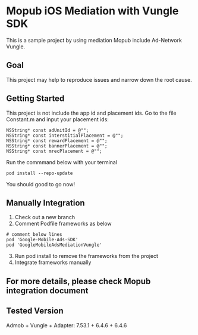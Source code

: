 
# Mopub iOS Mediation with Vungle SDK
This is a sample project by using mediation Mopub include Ad-Network Vungle.

## Goal
This project may help to reproduce issues and narrow down the root cause.

## Getting Started
This project is not include the app id and placement ids.
Go to the file Constant.m and input your placement ids:
```
NSString* const adUnitId = @"";
NSString* const interstitialPlacement = @"";
NSString* const rewardPlacement = @"";
NSString* const bannerPlacement = @"";
NSString* const mrecPlacement = @"";
```
Run the commmand below with your terminal
```
pod install --repo-update
```

You should good to go now!

## Manually Integration
1. Check out a new branch
2. Comment Podfile frameworks as below
```
# comment below lines
pod 'Google-Mobile-Ads-SDK'
pod 'GoogleMobileAdsMediationVungle'
```
3. Run pod install to remove the frameworks from the project
4. Integrate frameworks manually

## For more details, please check Mopub integration document


## Tested Version
Admob + Vungle + Adapter:
7.53.1 + 6.4.6 + 6.4.6

